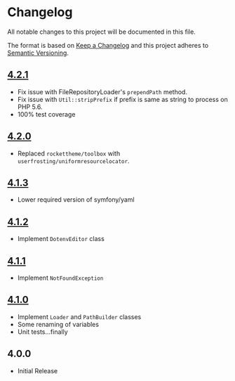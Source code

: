 # Changelog

All notable changes to this project will be documented in this file.

The format is based on [Keep a Changelog](http://keepachangelog.com/en/1.0.0/) and this project adheres to [Semantic Versioning](http://semver.org/spec/v2.0.0.html).

## [4.2.1]
- Fix issue with FileRepositoryLoader's `prependPath` method.
- Fix issue with `Util::stripPrefix` if prefix is same as string to process on PHP 5.6.
- 100% test coverage

## [4.2.0]
- Replaced `rockettheme/toolbox` with `userfrosting/uniformresourcelocator`.

## [4.1.3]
- Lower required version of symfony/yaml

## [4.1.2]
- Implement `DotenvEditor` class

## [4.1.1]
- Implement `NotFoundException`

## [4.1.0]
- Implement `Loader` and `PathBuilder` classes
- Some renaming of variables
- Unit tests...finally

## 4.0.0
- Initial Release

[4.2.1]: https://github.com/userfrosting/support/compare/4.2.0...4.2.1
[4.2.0]: https://github.com/userfrosting/support/compare/4.1.3...4.2.0
[4.1.3]: https://github.com/userfrosting/support/compare/4.1.2...4.1.3
[4.1.2]: https://github.com/userfrosting/support/compare/4.1.1...4.1.2
[4.1.1]: https://github.com/userfrosting/support/compare/4.1.0...4.1.1
[4.1.0]: https://github.com/userfrosting/support/compare/4.0.0...4.1.0
